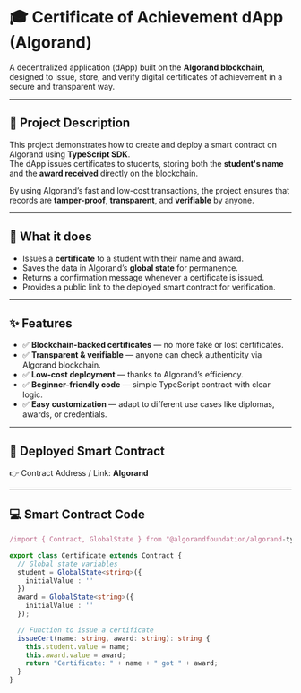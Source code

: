 # 🎓 Certificate of Achievement dApp (Algorand)

A decentralized application (dApp) built on the **Algorand blockchain**, designed to issue, store, and verify digital certificates of achievement in a secure and transparent way.

---

## 📖 Project Description

This project demonstrates how to create and deploy a smart contract on Algorand using **TypeScript SDK**.  
The dApp issues certificates to students, storing both the **student's name** and the **award received** directly on the blockchain.

By using Algorand’s fast and low-cost transactions, the project ensures that records are **tamper-proof**, **transparent**, and **verifiable** by anyone.

---

## 🚀 What it does

- Issues a **certificate** to a student with their name and award.
- Saves the data in Algorand’s **global state** for permanence.
- Returns a confirmation message whenever a certificate is issued.
- Provides a public link to the deployed smart contract for verification.

---

## ✨ Features

- ✅ **Blockchain-backed certificates** — no more fake or lost certificates.  
- ✅ **Transparent & verifiable** — anyone can check authenticity via Algorand blockchain.  
- ✅ **Low-cost deployment** — thanks to Algorand’s efficiency.  
- ✅ **Beginner-friendly code** — simple TypeScript contract with clear logic.  
- ✅ **Easy customization** — adapt to different use cases like diplomas, awards, or credentials.  

---

## 🔗 Deployed Smart Contract

👉 Contract Address / Link: **Algorand**

---

## 💻 Smart Contract Code

```typescript
/import { Contract, GlobalState } from "@algorandfoundation/algorand-typescript";

export class Certificate extends Contract {
  // Global state variables
  student = GlobalState<string>({
    initialValue : ''
  })
  award = GlobalState<string>({
    initialValue : ''
  });

  // Function to issue a certificate
  issueCert(name: string, award: string): string {
    this.student.value = name;
    this.award.value = award;
    return "Certificate: " + name + " got " + award;
  }
}

